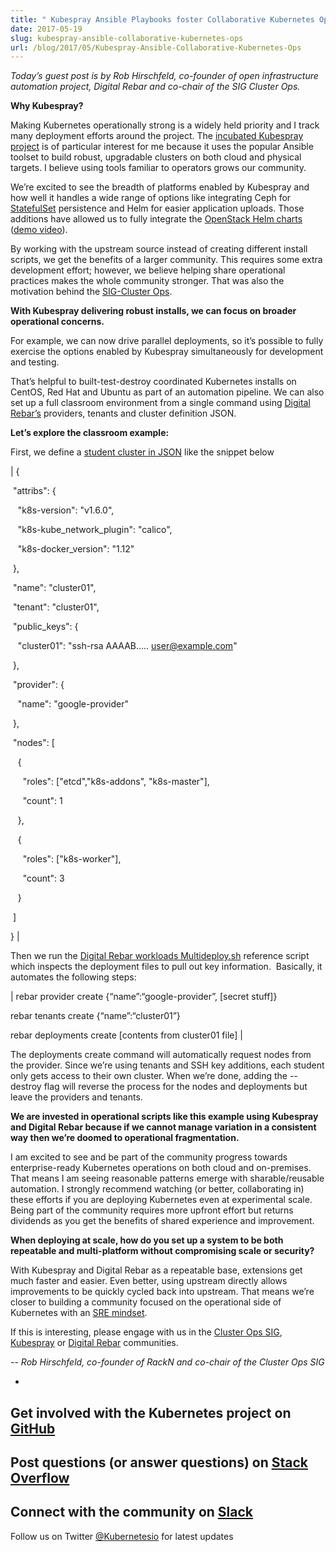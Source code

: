 ```yaml
---
title: " Kubespray Ansible Playbooks foster Collaborative Kubernetes Ops "
date: 2017-05-19
slug: kubespray-ansible-collaborative-kubernetes-ops
url: /blog/2017/05/Kubespray-Ansible-Collaborative-Kubernetes-Ops
---
```

_Today’s guest post is by Rob Hirschfeld, co-founder of open infrastructure automation project, Digital Rebar and co-chair of the SIG Cluster Ops. &nbsp;_

**Why Kubespray?**

Making Kubernetes operationally strong is a widely held priority and I track many deployment efforts around the project. The [incubated Kubespray project](https://github.com/kubernetes-incubator/kubespray) is of particular interest for me because it uses the popular Ansible toolset to build robust, upgradable clusters on both cloud and physical targets. I believe using tools familiar to operators grows our community.

We’re excited to see the breadth of platforms enabled by Kubespray and how well it handles a wide range of options like integrating Ceph for [StatefulSet](https://kubernetes.io/docs/concepts/workloads/controllers/statefulset/) persistence and Helm for easier application uploads. Those additions have allowed us to fully integrate the [OpenStack Helm charts](https://github.com/att-comdev/openstack-helm) ([demo video](https://www.youtube.com/watch?v=wZ0vMrdx4a4&list=PLXPBeIrpXjfjabMbwYyDULOX3kZmlxEXK&index=2)).

By working with the upstream source instead of creating different install scripts, we get the benefits of a larger community. This requires some extra development effort; however, we believe helping share operational practices makes the whole community stronger. That was also the motivation behind the [SIG-Cluster Ops](https://github.com/kubernetes/community/tree/master/sig-cluster-ops).

**With Kubespray delivering robust installs, we can focus on broader operational concerns.**

For example, we can now drive parallel deployments, so it’s possible to fully exercise the options enabled by Kubespray simultaneously for development and testing. &nbsp;

That’s helpful to built-test-destroy coordinated Kubernetes installs on CentOS, Red Hat and Ubuntu as part of an automation pipeline. We can also set up a full classroom environment from a single command using [Digital Rebar’s](https://github.com/digitalrebar/digitalrebar) providers, tenants and cluster definition JSON.

**Let’s explore the classroom example:**

First, we define a [student cluster in JSON](https://github.com/digitalrebar/digitalrebar/blob/master/deploy/workloads/cluster/deploy-001.json) like the snippet below


|
{

 &nbsp;"attribs": {

 &nbsp;&nbsp;&nbsp;"k8s-version": "v1.6.0",

 &nbsp;&nbsp;&nbsp;"k8s-kube\_network\_plugin": "calico",

 &nbsp;&nbsp;&nbsp;"k8s-docker\_version": "1.12"

 &nbsp;},

 &nbsp;"name": "cluster01",

 &nbsp;"tenant": "cluster01",

 &nbsp;"public\_keys": {

 &nbsp;&nbsp;&nbsp;"cluster01": "ssh-rsa AAAAB..... user@example.com"

 &nbsp;},

 &nbsp;"provider": {

 &nbsp;&nbsp;&nbsp;"name": "google-provider"

 &nbsp;},

 &nbsp;"nodes": [

 &nbsp;&nbsp;&nbsp;{

 &nbsp;&nbsp;&nbsp;&nbsp;&nbsp;"roles": ["etcd","k8s-addons", "k8s-master"],

 &nbsp;&nbsp;&nbsp;&nbsp;&nbsp;"count": 1

 &nbsp;&nbsp;&nbsp;},

 &nbsp;&nbsp;&nbsp;{

 &nbsp;&nbsp;&nbsp;&nbsp;&nbsp;"roles": ["k8s-worker"],

 &nbsp;&nbsp;&nbsp;&nbsp;&nbsp;"count": 3

 &nbsp;&nbsp;&nbsp;}

 &nbsp;]

}
 |



Then we run the [Digital Rebar workloads Multideploy.sh](https://github.com/digitalrebar/digitalrebar/blob/master/deploy/workloads/multideploy.sh) reference script which inspects the deployment files to pull out key information. &nbsp;Basically, it automates the following steps:




|
rebar provider create {“name”:“google-provider”, [secret stuff]}

rebar tenants create {“name”:“cluster01”}

rebar deployments create [contents from cluster01 file]
 |



The deployments create command will automatically request nodes from the provider. Since we’re using tenants and SSH key additions, each student only gets access to their own cluster. When we’re done, adding the --destroy flag will reverse the process for the nodes and deployments but leave the providers and tenants.

**We are invested in operational scripts like this example using Kubespray and Digital Rebar because if we cannot manage variation in a consistent way then we’re doomed to operational fragmentation. &nbsp;**

I am excited to see and be part of the community progress towards enterprise-ready Kubernetes operations on both cloud and on-premises. That means I am seeing reasonable patterns emerge with sharable/reusable automation. I strongly recommend watching (or better, collaborating in) these efforts if you are deploying Kubernetes even at experimental scale. Being part of the community requires more upfront effort but returns dividends as you get the benefits of shared experience and improvement.

**When deploying at scale, how do you set up a system to be both repeatable and multi-platform without compromising scale or security?**

With Kubespray and Digital Rebar as a repeatable base, extensions get much faster and easier. Even better, using upstream directly allows improvements to be quickly cycled back into upstream. That means we’re closer to building a community focused on the operational side of Kubernetes with an [SRE mindset](https://rackn.com/sre).

If this is interesting, please engage with us in the [Cluster Ops SIG](https://github.com/kubernetes/community/tree/master/sig-cluster-ops), [Kubespray](https://github.com/kubernetes-incubator/kubespray)&nbsp;or [Digital Rebar](http://rebar.digital/) communities.&nbsp;


_-- Rob Hirschfeld, co-founder of RackN and co-chair of the Cluster Ops SIG_





-
Get involved with the Kubernetes project on [GitHub](https://github.com/kubernetes/kubernetes)
-
Post questions (or answer questions) on [Stack Overflow](http://stackoverflow.com/questions/tagged/kubernetes)
-
Connect with the community on [Slack](http://slack.k8s.io/)
-
Follow us on Twitter [@Kubernetesio](https://twitter.com/kubernetesio) for latest updates